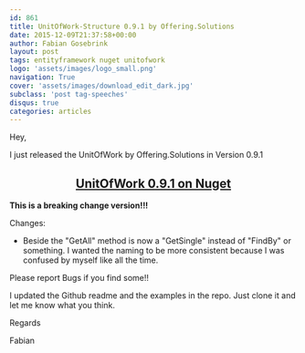 ```yaml
---
id: 861
title: UnitOfWork-Structure 0.9.1 by Offering.Solutions
date: 2015-12-09T21:37:58+00:00
author: Fabian Gosebrink
layout: post
tags: entityframework nuget unitofwork 
logo: 'assets/images/logo_small.png'
navigation: True
cover: 'assets/images/download_edit_dark.jpg'
subclass: 'post tag-speeches'
disqus: true
categories: articles
---
```


Hey,
  
I just released the UnitOfWork by Offering.Solutions in Version 0.9.1

<h2 style="text-align: center;">
  <a href="https://www.nuget.org/packages/OfferingSolutions.UnitOfWork.Structure/0.9.1">UnitOfWork 0.9.1 on Nuget</a>
</h2>

**This is a breaking change version!!!**

Changes:

  * Beside the "GetAll" method is now a "GetSingle" instead of "FindBy" or something. I wanted the naming to be more consistent because I was confused by myself like all the time.

Please report Bugs if you find some!!

I updated the Github readme and the examples in the repo. Just clone it and let me know what you think.
  
Regards

Fabian
